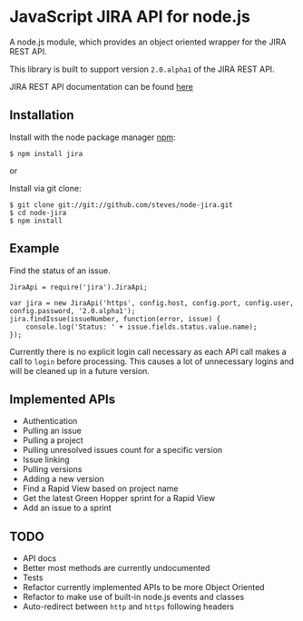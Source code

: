 # JavaScript JIRA API for node.js

A node.js module, which provides an object oriented wrapper for the JIRA REST API.

This library is built to support version `2.0.alpha1` of the JIRA REST API.

JIRA REST API documentation can be found [here](http://docs.atlassian.com/jira/REST/latest/)

## Installation

  Install with the node package manager [npm](http://npmjs.org):

    $ npm install jira

or

  Install via git clone:

    $ git clone git://git://github.com/steves/node-jira.git
    $ cd node-jira
    $ npm install

## Example

Find the status of an issue.

    JiraApi = require('jira').JiraApi;

    var jira = new JiraApi('https', config.host, config.port, config.user, config.password, '2.0.alpha1');
    jira.findIssue(issueNumber, function(error, issue) {
        console.log('Status: ' + issue.fields.status.value.name);
    });

Currently there is no explicit login call necessary as each API call makes a call to `login` before processing. This causes a lot of unnecessary logins and will be cleaned up in a future version.

## Implemented APIs

* Authentication
* Pulling an issue
* Pulling a project
* Pulling unresolved issues count for a specific version
* Issue linking
* Pulling versions
* Adding a new version
* Find a Rapid View based on project name
* Get the latest Green Hopper sprint for a Rapid View
* Add an issue to a sprint

## TODO

* API docs
 * Better most methods are currently undocumented
* Tests
* Refactor currently implemented APIs to be more Object Oriented
* Refactor to make use of built-in node.js events and classes
* Auto-redirect between `http` and `https` following headers
